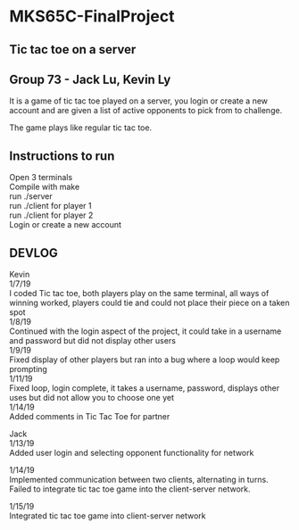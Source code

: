 # MKS65C-FinalProject
## Tic tac toe on a server
## Group 73 - Jack Lu, Kevin Ly

It is a game of tic tac toe played on a server, you login or create a new account and are given a list of active opponents to pick from to challenge. 

The game plays like regular tic tac toe.

## Instructions to run 
Open 3 terminals <br />
Compile with make <br />
run ./server <br />
run ./client for player 1 <br />
run ./client for player 2 <br />
Login or create a new account <br />

## DEVLOG
Kevin <br />
1/7/19 <br />
I coded Tic tac toe, both players play on the same terminal, all ways of winning worked, players could tie and could not place their piece on a taken spot <br />
1/8/19 <br />
Continued with the login aspect of the project, it could take in a username and password but did not display other users <br />
1/9/19 <br />
Fixed display of other players but ran into a bug where a loop would keep prompting <br />
1/11/19 <br />
Fixed loop, login complete, it takes a username, password, displays other uses but did not allow you to choose one yet <br />
1/14/19 <br />
Added comments in Tic Tac Toe for partner <br />

Jack <br />
1/13/19  
Added user login and selecting opponent functionality for network

1/14/19 <br />
Implemented communication between two clients, alternating in turns. <br>
Failed to integrate tic tac toe game into the client-server network.

1/15/19 <br />
Integrated tic tac toe game into client-server network
